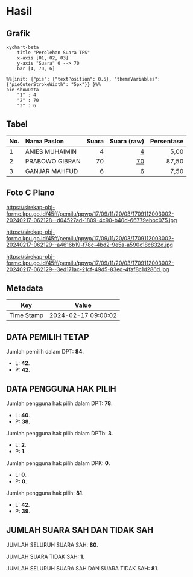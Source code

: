 # Hasil

## Grafik

```mermaid
xychart-beta
    title "Perolehan Suara TPS"
    x-axis [01, 02, 03]
    y-axis "Suara" 0 --> 70
    bar [4, 70, 6]
```

```mermaid
%%{init: {"pie": {"textPosition": 0.5}, "themeVariables": {"pieOuterStrokeWidth": "5px"}} }%%
pie showData
    "1" : 4
    "2" : 70
    "3" : 6
```

## Tabel

| No. | Nama Paslon    | Suara | Suara (raw) | Persentase |
|:--- |:-------------- | -----:| -----------:| ----------:|
| 1   | ANIES MUHAIMIN | 4     | [4][p-1]    | 5,00       |
| 2   | PRABOWO GIBRAN | 70    | [70][p-2]   | 87,50      |
| 3   | GANJAR MAHFUD  | 6     | [6][p-3]    | 7,50       |


[p-1]: https://github.com/gigit-pemilu/pemilu-2024-17-bengkulu/blob/main/pilpres/hitung-suara/sub/17-bengkulu/sub/09-bengkulu-tengah/sub/11-semidang-lagan/sub/2003-semidang/sub/002-tps/sub/paslon-1.txt
[p-2]: https://github.com/gigit-pemilu/pemilu-2024-17-bengkulu/blob/main/pilpres/hitung-suara/sub/17-bengkulu/sub/09-bengkulu-tengah/sub/11-semidang-lagan/sub/2003-semidang/sub/002-tps/sub/paslon-2.txt
[p-3]: https://github.com/gigit-pemilu/pemilu-2024-17-bengkulu/blob/main/pilpres/hitung-suara/sub/17-bengkulu/sub/09-bengkulu-tengah/sub/11-semidang-lagan/sub/2003-semidang/sub/002-tps/sub/paslon-3.txt

## Foto C Plano

https://sirekap-obj-formc.kpu.go.id/45ff/pemilu/ppwp/17/09/11/20/03/1709112003002-20240217-062128--d04527ad-1809-4c90-b40d-66779ebbc075.jpg

https://sirekap-obj-formc.kpu.go.id/45ff/pemilu/ppwp/17/09/11/20/03/1709112003002-20240217-062129--a4616b19-f78c-4bd2-9e5a-a590c18c832d.jpg

https://sirekap-obj-formc.kpu.go.id/45ff/pemilu/ppwp/17/09/11/20/03/1709112003002-20240217-062129--3ed171ac-21cf-49d5-83ed-4faf8c1d286d.jpg


## Metadata

| Key        | Value               |
| ---------- | ------------------- |
| Time Stamp | 2024-02-17 09:00:02 |


## DATA PEMILIH TETAP

Jumlah pemilih dalam DPT: **84**.
 * L: **42**.
 * P: **42**.

## DATA PENGGUNA HAK PILIH

Jumlah pengguna hak pilih dalam DPT: **78**.
 * L: **40**.
 * P: **38**.

Jumlah pengguna hak pilih dalam DPTb: **3**.
 * L: **2**.
 * P: **1**.

Jumlah pengguna hak pilih dalam DPK: **0**.
 * L: **0**.
 * P: **0**.

Jumlah pengguna hak pilih: **81**.
 * L: **42**.
 * P: **39**.

## JUMLAH SUARA SAH DAN TIDAK SAH

JUMLAH SELURUH SUARA SAH: **80**.

JUMLAH SUARA TIDAK SAH: **1**.

JUMLAH SELURUH SUARA SAH DAN SUARA TIDAK SAH: **81**.


